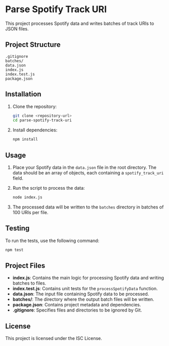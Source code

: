# Parse Spotify Track URI

This project processes Spotify data and writes batches of track URIs to JSON files.

## Project Structure

```
.gitignore
batches/
data.json
index.js
index.test.js
package.json
```

## Installation

1. Clone the repository:
   ```sh
   git clone <repository-url>
   cd parse-spotify-track-uri
   ```

2. Install dependencies:
   ```sh
   npm install
   ```

## Usage

1. Place your Spotify data in the `data.json` file in the root directory. The data should be an array of objects, each containing a `spotify_track_uri` field.

2. Run the script to process the data:
   ```sh
   node index.js
   ```

3. The processed data will be written to the `batches` directory in batches of 100 URIs per file.

## Testing

To run the tests, use the following command:
```sh
npm test
```

## Project Files

- **index.js**: Contains the main logic for processing Spotify data and writing batches to files.
- **index.test.js**: Contains unit tests for the `processSpotifyData` function.
- **data.json**: The input file containing Spotify data to be processed.
- **batches/**: The directory where the output batch files will be written.
- **package.json**: Contains project metadata and dependencies.
- **.gitignore**: Specifies files and directories to be ignored by Git.

## License

This project is licensed under the ISC License.
